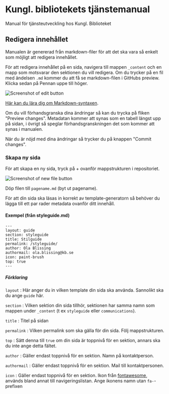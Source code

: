 # Kungl. bibliotekets tjänstemanual
Manual för tjänsteutveckling hos Kungl. Biblioteket


## Redigera innehållet

Manualen är genererad från markdown-filer för att det ska vara så enkelt som möjligt att redigera innehållet.

För att redigera innehållet på en sida, navigera till mappen ``_content`` och en mapp som motsvarar den sektionen du vill redigera. Om du trycker på en fil med ändelsen ``.md`` kommer du att få se markdown-filen i GitHubs preview. Klicka sedan på Pennan uppe till höger.

![Screenshot of edit button](http://kungbib.github.io/service-manual/assets/readme/screenshot_edit.png)

[Här kan du lära dig om Markdown-syntaxen](https://help.github.com/articles/markdown-basics/).

Om du vill förhandsgranska dina ändringar så kan du trycka på fliken "Preview changes". Metadatan kommer att synas som en tabell längst upp på sidan, i övrigt så speglar förhandsgranskningen det som kommer att synas i manualen.

När du är nöjd med dina ändringar så trycker du på knappen "Commit changes".

### Skapa ny sida

För att skapa en ny sida, tryck på + ovanför mappstrukturen i repositoriet.

![Screenshot of new file button](http://kungbib.github.io/service-manual/assets/readme/screenshot_new_file.png)

Döp filen till ``pagename.md`` (byt ut pagename).

För att din sida ska läsas in korrekt av template-generatorn så behöver du lägga till ett par rader metadata ovanför ditt innehåll.

#### Exempel (från styleguide.md)

    ---
    layout: guide
    section: styleguide
    title: Stilguide
    permalink: /styleguide/
    author: Ola Blissing
    authormail: ola.blissing@kb.se
    icon: paint-brush
    top: true
    ---
    
##### Förklaring

  ``layout`` : Här anger du in vilken template din sida ska använda. Sannolikt ska du ange ``guide`` här.
  
  ``section`` : Vilken sektion din sida tillhör, sektionen har samma namn som mappen under ``_content`` (t ex ``styleguide`` eller ``communications``).
  
  ``title`` : Titel på sidan
  
  ``permalink`` : Vilken permalink som ska gälla för din sida. Följ mappstrukturen.
  
  ``top`` : Sätt denna till ``true`` om din sida är toppnivå för en sektion, annars ska du inte ange detta fältet.
  
  ``author`` : Gäller endast toppnivå för en sektion. Namn på kontaktperson.
  
  ``authormail`` : Gäller endast toppnivå för en sektion. Mail till kontaktpersonen.
  
  ``icon`` : Gäller endast toppnivå för en sektion. Ikon från [fontawesome](http://fontawesome.io/icons/), används bland annat till navigeringslistan. Ange ikonens namn utan ``fa-``-prefixen 
